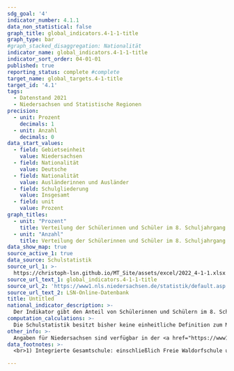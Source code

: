 ```yaml
---
sdg_goal: '4'
indicator_number: 4.1.1
data_non_statistical: false
graph_title: global_indicators.4-1-1-title
graph_type: bar
#graph_stacked_disaggregation: Nationalität
indicator_name: global_indicators.4-1-1-title
indicator_sort_order: 04-01-01
published: true
reporting_status: complete #complete
target_name: global_targets.4-1-title
target_id: '4.1'
tags:
  - Datenstand 2021
  - Niedersachsen und Statistische Regionen
precision:
  - unit: Prozent
    decimals: 1
  - unit: Anzahl
    decimals: 0
data_start_values:
  - field: Gebietseinheit
    value: Niedersachsen
  - field: Nationalität
    value: Deutsche
  - field: Nationalität
    value: Ausländerinnen und Ausländer
  - field: Schulgliederung
    value: Insgesamt
  - field: unit
    value: Prozent
graph_titles:
  - unit: "Prozent"
    title: Verteilung der Schülerinnen und Schüler im 8. Schuljahrgang in Prozent
  - unit: "Anzahl"
    title: Verteilung der Schülerinnen und Schüler im 8. Schuljahrgang (Anzahl)
data_show_map: true
source_active_1: true
data_source: Schulstatistik
source_url_1: >-
  https://christoph-lsn.github.io/MT_Site/assets/excel/2022_4-1-1.xlsx
source_url_text_1: global_indicators.4-1-1-title
source_url_2: 'https://www1.nls.niedersachsen.de/statistik/default.asp'
source_url_text_2: LSN-Online-Datenbank
title: Untitled
national_indicator_description: >-
  Der Indikator gibt den Anteil von Schülerinnen und Schülern im 8. Schuljahrgang nach Nationalität und Schulform an. Er kann Aussagen über die strukturelle Teilhabe und die Chancengleichheit im Bildungssystem machen. Die Über- bzw. Unterrepräsentation von ausländischen Schülerinnen und Schülern in den verschiedenen Schulformen zeigt an, ob diese vergleichbare Bildungschancen wie deutsche Schülerinnen und Schüler haben. Der 8. Schuljahrgang bietet sich für den strukturellen Vergleich an, weil in diesem Jahrgang die Verteilung der Schülerinnen und Schüler auf die verschiedenen Schulformen im Wesentlichen abgeschlossen ist und auch in früheren Jahren, als es z.B. noch die Orientierungsstufe gab, abgeschlossen war.
computation_calculations: >-
  Die Schulstatistik besitzt bisher keine einheitliche Definition zum Migrationshintergrund. Daher wird der Indikator zunächst nur nach Staatsangehörigkeit gegliedert. Eine methodische Schwierigkeit bei einem bundesweiten Vergleich besteht in der Untergliederung der einzelnen, länderspezifischen Schulsysteme in Schultypen. Unter die Integrierte Gesamtschule werden auch Freie Waldorfschulen u. ä. subsumiert. Die verschiedenen Zweige der Kooperativen Gesamtschule werden den Schulformen Hauptschule, Realschule und Gymnasium zugeordnet.
other_info: >-
  Angaben für Niedersachsen sind verfügbar in der <a href="https://www1.nls.niedersachsen.de/statistik/default.asp" target="_blank">LSN-Online Datenbank</a> (Statistische Erhebung > 300 Allgemein bildende Schulen).
data_footnotes: >-
  <br>1) Integrierte Gesamtschule: einschließlich Freie Waldorfschule u. ä.; die verschiedenen Zweige der Kooperativen   Gesamtschule werden den Schulformen Hauptschule, Realschule und Gymnasium zugeordnet. <br>2) Oberschule: Schulform in Niedersachsen zum Schuljahr 2011/2012 eingeführt

---
```

